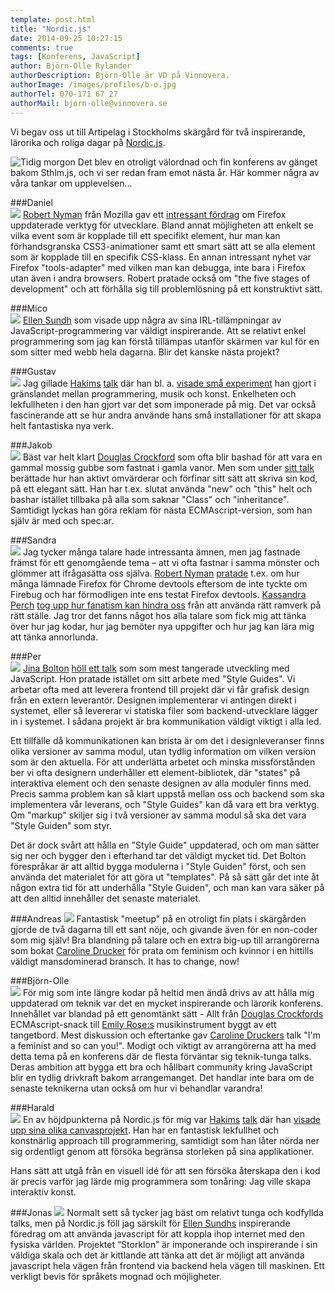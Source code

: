 ```yaml
---
template: post.html
title: "Nordic.js"
date: 2014-09-25 10:27:15 
comments: true
tags: [Konferens, JavaScript]
author: Björn-Olle Rylander
authorDescription: Björn-Olle är VD på Vinnovera.
authorImage: /images/profiles/b-o.jpg
authorTel: 070-171 67 27
authorMail: bjorn-olle@vinnovera.se
---
```

Vi begav oss ut till Artipelag i Stockholms skärgård för två inspirerande, lärorika och roliga dagar på [Nordic.js][7].<!--more-->
 
![Tidig morgon][00]
Det blev en otroligt välordnad och fin konferens av gänget bakom Sthlm.js, och vi ser redan fram emot nästa år. Här kommer några av våra tankar om upplevelsen...

###Daniel  
<img src="/images/profiles/daniel.jpg" class="portrait">
[Robert Nyman][0] från Mozilla gav ett [intressant fördrag][01] om Firefox uppdaterade verktyg för utvecklare. Bland annat möjligheten att enkelt se vilka event som är kopplade till ett specifikt element, hur man kan förhandsgranska CSS3-animationer samt ett smart sätt att se alla element som är kopplade till en specifik CSS-klass. En annan intressant nyhet var Firefox "tools-adapter" med vilken man kan debugga, inte bara i Firefox utan även i andra browsers. Robert pratade också om "the five stages of development" och att förhålla sig till problemlösning på ett konstruktivt sätt.

###Mico  
<img src="/images/profiles/michael.jpg" class="portrait">
[Ellen Sundh][3] som visade upp några av sina IRL-tillämpningar av JavaScript-programmering var väldigt inspirerande. Att se relativt enkel programmering som jag kan förstå tillämpas utanför skärmen var kul för en som sitter med webb hela dagarna. Blir det kanske nästa projekt?

###Gustav  
<img src="/images/profiles/gustav.jpg" class="portrait">
Jag gillade [Hakims][6] [talk][61] där han bl. a. [visade små experiment][62] han gjort i gränslandet mellan programmering, musik och konst. Enkelheten och lekfullheten i den han gjort var det som imponerade på mig. Det var också fascinerande att se hur andra använde hans små installationer för att skapa helt fantastiska nya verk.

###Jakob  
<img src="/images/profiles/jakob.jpg" class="portrait">
Bäst var helt klart [Douglas Crockford][5] som ofta blir bashad för att vara en gammal mossig gubbe som fastnat i gamla vanor. Men som under [sitt talk][51] berättade hur han aktivt omvärderar och förfinar sitt sätt att skriva sin kod, på ett elegant sätt. Han har t.ex. slutat använda "new" och "this" helt och bashar istället tillbaka på alla som saknar "Class" och "inheritance". Samtidigt lyckas han göra reklam för nästa ECMAscript-version, som han själv är med och spec:ar.

###Sandra  
<img src="/images/profiles/sandra.jpg" class="portrait">
Jag tycker många talare hade intressanta ämnen, men jag fastnade främst för ett genomgående tema – att vi ofta fastnar i samma mönster och glömmer att ifrågasätta oss själva. [Robert Nyman][0] [pratade][01] t.ex. om hur många lämnade Firefox för Chrome devtools eftersom de inte tyckte om Firebug och har förmodligen inte ens testat Firefox devtools. [Kassandra Perch][1] [tog upp hur fanatism kan hindra oss][11] från att använda rätt ramverk på rätt ställe. Jag tror det fanns något hos alla talare som fick mig att tänka över hur jag kodar, hur jag bemöter nya uppgifter och hur jag kan lära mig att tänka annorlunda.

###Per  
<img src="/images/profiles/per.jpg" class="portrait">
[Jina Bolton][2] [höll ett talk][21] som som mest tangerade utveckling med JavaScript. Hon pratade istället om sitt arbete med "Style Guides". Vi arbetar ofta med att leverera frontend till projekt där vi får grafisk design från en extern leverantör. Designen implementerar vi antingen direkt i systemet, eller så levererar vi statiska filer som backend-utvecklare lägger in i systemet. I sådana projekt är bra kommunikation väldigt viktigt i alla led.

Ett tillfälle då kommunikationen kan brista är om det i designleveranser finns olika versioner av samma modul, utan tydlig information om vilken version som är den aktuella. För att underlätta arbetet och minska missförstånden ber vi ofta designern underhåller ett element-bibliotek, där "states" på interaktiva element och den senaste designen av alla moduler finns med. Precis samma problem kan så klart uppstå mellan oss och backend som ska implementera vår leverans, och "Style Guides" kan då vara ett bra verktyg. Om "markup" skiljer sig i två versioner av samma modul så ska det vara "Style Guiden" som styr.

Det är dock svårt att hålla en "Style Guide" uppdaterad, och om man sätter sig ner och bygger den i efterhand tar det väldigt mycket tid. Det Bolton förespråkar är att alltid bygga modulerna i "Style Guiden" först, och sen använda det materialet för att göra ut "templates". På så sätt går det inte åt någon extra tid för att underhålla "Style Guiden", och man kan vara säker på att den alltid innehåller det senaste materialet.

###Andreas
<img src="/images/profiles/andreas.jpg" class="portrait">
Fantastisk "meetup" på en otroligt fin plats i skärgården gjorde de två dagarna till ett sant nöje, och givande även för en non-coder som mig själv! Bra blandning på talare och en extra big-up till arrangörerna som bokat [Caroline Drucker][4] för prata om feminism och kvinnor i en hittills väldigt mansdominerad bransch. It has to change, now!

###Björn-Olle  
<img src="/images/profiles/b-o.jpg" class="portrait">
För mig som inte längre kodar på heltid men ändå drivs av att hålla mig uppdaterad om teknik var det en mycket inspirerande och lärorik konferens. Innehållet var blandad på ett genomtänkt sätt - Allt från [Douglas Crockfords][5] ECMAscript-snack till [Emily Rose:s][8] musikinstrument byggt av ett tangetbord. Mest diskussion och eftertanke gav [Caroline Druckers][4] talk "I'm a feminist and so can you!". Modigt och viktigt av arrangörerna att ha med detta tema på en konferens där de flesta förväntar sig teknik-tunga talks. Deras ambition att bygga ett bra och hållbart community kring JavaScript blir en tydlig drivkraft bakom arrangemanget. Det handlar inte bara om de senaste teknikerna utan också om hur vi behandlar varandra!

###Harald  
<img src="/images/profiles/harald.jpg" class="portrait">
En av höjdpunkterna på Nordic.js för mig var [Hakims][6] [talk][61] där han [visade upp sina olika canvasprojekt][62]. Han har en fantastisk lekfullhet och konstnärlig approach till programmering, samtidigt som han låter nörda ner sig ordentligt genom att försöka begränsa storleken på sina applikationer. 

Hans sätt att utgå från en visuell idé för att sen försöka återskapa den i kod är precis varför jag lärde mig programmera som tonåring: Jag ville skapa interaktiv konst.

###Jonas
<img src="/images/profiles/jonas.jpg" class="portrait">
Normalt sett så tycker jag bäst om relativt tunga och kodfyllda talks, men på Nordic.js föll jag särskilt för [Ellen Sundhs][3] inspirerande föredrag om att använda javascript för att koppla ihop internet med den fysiska världen. Projektet “Storklon” är imponerande och inspirerande i sin väldiga skala och det är kittlande att tänka att det är möjligt att använda javascript hela vägen från frontend via backend hela vägen till maskinen. Ett verkligt bevis för språkets mognad och möjligheter.

[0]: http://robertnyman.com/
[01]: http://www.slideshare.net/robnyman/five-stages-of-development-nordicjs
[1]: https://twitter.com/nodebotanist
[11]: https://www.youtube.com/watch?v=Ah4jYzN60n8&list=UUTZ3O2cZo1b4JSwvhgBnAbw
[2]: http://jina.me/
[21]: https://speakerdeck.com/jina/living-design-systems
[3]: http://www.sundh.com/blog/
[4]: https://twitter.com/Bougie
[5]: http://www.crockford.com/
[51]: http://vimeo.com/97419177
[6]: http://hakim.se/
[61]: http://slides.com/hakim/nordic-js
[62]: https://www.youtube.com/watch?v=02ilIJdI5ZI&list=UUTZ3O2cZo1b4JSwvhgBnAbw
[7]: http://nordicjs.com/
[8]: http://nexxylove.tumblr.com/

[00]: /images/content/posts/nordicjs/morning.jpg